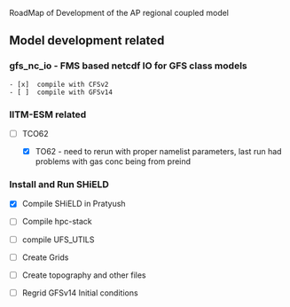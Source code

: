 RoadMap of Development of the AP regional coupled model

## Model development related
  ### gfs_nc_io - FMS based netcdf IO for GFS class models
    - [x]  compile with CFSv2
    - [ ]  compile with GFSv14
  
  ### IITM-ESM related
  - [ ] TCO62
    - [x] TO62 - need to rerun with proper namelist parameters, last run had problems with gas conc being from preind
  
 
  ### Install and Run SHiELD
  - [x] Compile SHiELD in Pratyush
  - [ ] Compile hpc-stack
  - [ ] compile UFS_UTILS
  - [ ] Create Grids
  - [ ] Create topography and other files
  - [ ] Regrid GFSv14 Initial conditions
  
 
